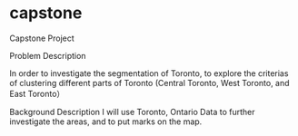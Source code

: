 # capstone
Capstone Project

Problem Description

In order to investigate the segmentation of Toronto, to explore the criterias of clustering different parts of Toronto (Central Toronto, West Toronto, and East Toronto）

Background Description
I will use Toronto, Ontario Data to further investigate the areas, and to put marks on the map.
